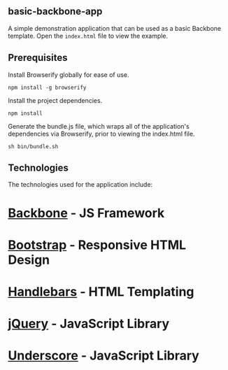 ## basic-backbone-app

A simple demonstration application that can be used as a basic Backbone template. Open the `index.html` file to view the example.

## Prerequisites

Install Browserify globally for ease of use.

```shell
npm install -g browserify
```

Install the project dependencies.

```shell
npm install
```

Generate the bundle.js file, which wraps all of the application's dependencies via Browserify, prior to viewing the index.html file.

```shell
sh bin/bundle.sh
```

## Technologies

The technologies used for the application include:

# [Backbone](http://backbonejs.org/) - JS Framework
# [Bootstrap](http://getbootstrap.com/) - Responsive HTML Design
# [Handlebars](http://handlebarsjs.com/) - HTML Templating
# [jQuery](https://jquery.com/) - JavaScript Library
# [Underscore]() - JavaScript Library
